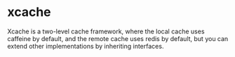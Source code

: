 # xcache
Xcache is a two-level cache framework, where the local cache uses caffeine by default, and the remote cache uses redis by default, but you can extend other implementations by inheriting interfaces.
